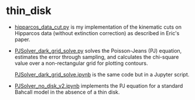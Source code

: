 # thin_disk

* [hipparcos_data_cut.py](https://github.com/jtbuch/thin_disk/blob/master/hipparcos_data_cut.py) is my implementation of the 
kinematic cuts on Hipparcos data (without extinction correction) as described in Eric's paper.

* [PJSolver_dark_grid_solve.py](https://github.com/jtbuch/thin_disk/blob/master/PJSolver_dark_grid_solve.py) solves the 
Poisson-Jeans (PJ) equation, estimates the error through sampling, and calculates the chi-square value over a non-rectangular 
grid for plotting contours.
   
  [PJSolver_dark_grid_solve.ipynb](http://nbviewer.jupyter.org/github/jtbuch/thin_disk/blob/master/PJSolver_dark_grid_solve.ipynb) is the same code but in a Jupyter script.
  
* [PJSolver_no_disk_v2.ipynb](http://nbviewer.jupyter.org/github/jtbuch/thin_disk/blob/master/PJSolver_no_disk_v2.ipynb) implements the PJ equation for a standard Bahcall model in the absence of a thin disk.
